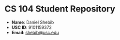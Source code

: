# CS 104 Student Repository

- **Name**: Daniel Shebib
- **USC ID**: 9101159372
- **Email**: shebib@usc.edu
